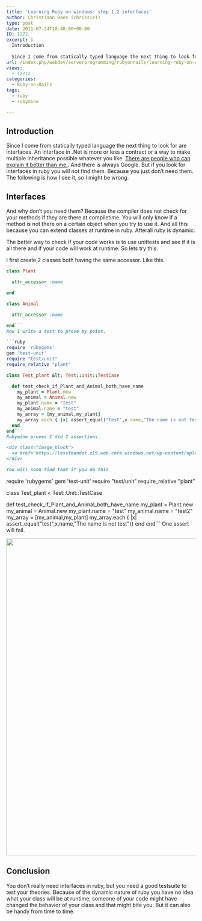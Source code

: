 ```yaml
---
title: 'Learning Ruby on windows: step 1.2 interfaces'
author: Christiaan Baes (chrissie1)
type: post
date: 2011-07-24T10:48:00+00:00
ID: 1272
excerpt: |
  Introduction
  
  Since I come from statically typed language the next thing to look for are interfaces. An interface in .Net is more or less a contract or a way to make multiple inheritance possible whatever you like. There are people who can explain it&hellip;
url: /index.php/webdev/serverprogramming/rubyonrails/learning-ruby-on-windows-step-3/
views:
  - 12712
categories:
  - Ruby-on-Rails
tags:
  - ruby
  - rubymine

---
```

## Introduction

Since I come from statically typed language the next thing to look for are interfaces. An interface in .Net is more or less a contract or a way to make multiple inheritance possible whatever you like. [There are people who can explain it better than me.][1]. And there is always Google. But if you look for interfaces in ruby you will not find them. Because you just don&#8217;t need them. The following is how I see it, so I might be wrong. 

## Interfaces

And why don&#8217;t you need them? Because the compiler does not check for your methods if they are there at compiletime. You will only know if a method is not there on a certain object when you try to use it. And all this because you can extend classes at runtime in ruby. Afterall ruby is dynamic. 

The better way to check if your code works is to use unittests and see if it is all there and if your code will work at runtime. So lets try this.

I first create 2 classes both having the same accessor. Like this.

```ruby
class Plant

  attr_accessor :name

end

class Animal

  attr_accessor :name

end```
Now I write a test to prove my point.

```ruby
require 'rubygems'
gem 'test-unit'
require "test/unit"
require_relative "plant"

class Test_plant &lt; Test::Unit::TestCase

  def test_check_if_Plant_and_Animal_both_have_name
    my_plant = Plant.new
    my_animal = Animal.new
    my_plant.name = "test"
    my_animal.name = "test"
    my_array = [my_animal,my_plant]
    my_array.each { |x| assert_equal("test",x.name,"The name is not test")}
  end
end```
Rubymine proves I did 2 assertions.

<div class="image_block">
  <a href="https://lessthandot.z19.web.core.windows.net/wp-content/uploads/users/chrissie1/ruby/ruby14.png?mtime=1311511252"><img alt="" src="https://lessthandot.z19.web.core.windows.net/wp-content/uploads/users/chrissie1/ruby/ruby14.png?mtime=1311511252" width="1035" height="762" /></a>
</div>

You will soon find that if you do this

```
require 'rubygems'
gem 'test-unit'
require "test/unit"
require_relative "plant"

class Test_plant &lt; Test::Unit::TestCase

  def test_check_if_Plant_and_Animal_both_have_name
    my_plant = Plant.new
    my_animal = Animal.new
    my_plant.name = "test"
    my_animal.name = "test2"
    my_array = [my_animal,my_plant]
    my_array.each { |x| assert_equal("test",x.name,"The name is not test")}
  end
end```
One assert will fail.

<div class="image_block">
  <a href="https://lessthandot.z19.web.core.windows.net/wp-content/uploads/users/chrissie1/ruby/ruby15.png?mtime=1311511469"><img alt="" src="https://lessthandot.z19.web.core.windows.net/wp-content/uploads/users/chrissie1/ruby/ruby15.png?mtime=1311511469" width="1035" height="841" /></a>
</div>

## Conclusion

You don&#8217;t really need interfaces in ruby, but you need a good testsuite to test your theories. Because of the dynamic nature of ruby you have no idea what your class will be at runtime, someone of your code might have changed the behavior of your class and that might bite you. But it can also be handy from time to time.

 [1]: http://ondotnet.com/pub/a/dotnet/2003/06/30/interfaces.html